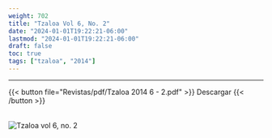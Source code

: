 ```yaml
---
weight: 702
title: "Tzaloa Vol 6, No. 2"
date: "2024-01-01T19:22:21-06:00"
lastmod: "2024-01-01T19:22:21-06:00"
draft: false
toc: true
tags: ["tzaloa", "2014"]
---
```

- - - - - - - - -
{{< button file="Revistas/pdf/Tzaloa 2014 6 - 2.pdf" >}}   Descargar {{< /button >}} 
######
![Tzaloa vol 6, no. 2](images/portada/6-2.jpeg)